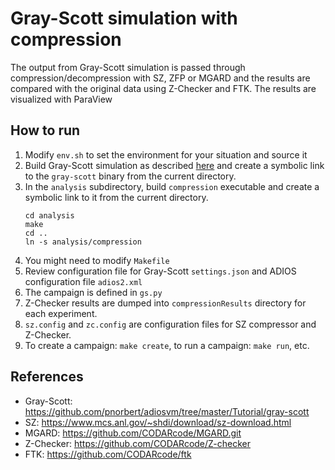 # Gray-Scott simulation with compression

The output from Gray-Scott simulation is passed through compression/decompression with SZ, ZFP or MGARD
and the results are compared with the original data using Z-Checker and FTK. The results are visualized with ParaView

## How to run

1. Modify `env.sh` to set the environment for your situation and source it
1. Build Gray-Scott simulation as described [here](https://github.com/pnorbert/adiosvm/tree/master/Tutorial/gray-scott)
   and create a symbolic link to the `gray-scott` binary from the current directory. 
2. In the `analysis` subdirectory, build `compression` executable and create a symbolic link to it from the current directory. 
   ```
   cd analysis
   make
   cd ..
   ln -s analysis/compression
   ```
4. You might need to modify `Makefile`
5. Review configuration file for Gray-Scott `settings.json` and ADIOS configuration file `adios2.xml`
4. The campaign is defined in `gs.py`
6. Z-Checker results are dumped into `compressionResults`
   directory for each experiment.
7. `sz.config` and `zc.config` are configuration files for SZ compressor and Z-Checker.
8. To create a campaign: `make create`, to run a campaign: `make run`, etc.


## References

* Gray-Scott:  https://github.com/pnorbert/adiosvm/tree/master/Tutorial/gray-scott
* SZ:  https://www.mcs.anl.gov/~shdi/download/sz-download.html
* MGARD:  https://github.com/CODARcode/MGARD.git
* Z-Checker:  https://github.com/CODARcode/Z-checker
* FTK:  https://github.com/CODARcode/ftk




